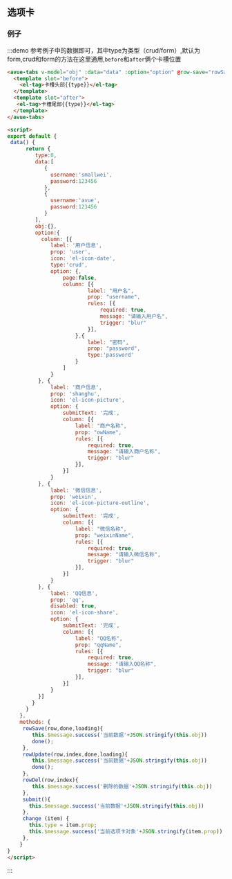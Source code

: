 <script>
export default {
 data() {
      return {
         type:0,
         obj:{},
         data:[
            {
              username:'smallwei',
              password:123456
            },
            {
              username:'avue',
              password:123456
            }
         ],
         option:{
           column: [{
              label: '用户信息',
              prop: 'user',
              icon: 'el-icon-date',
              type:'crud',
              option: {
                  page:false,
                  column: [{
                          label: "用户名",
                          prop: "username",
                          rules: [{
                              required: true,
                              message: "请输入用户名",
                              trigger: "blur"
                          }],
                      },{
                          label: "密码",
                          prop: "password",
                          type:'password'
                      }
                  ]
              }
          }, {
              label: '商户信息',
              prop: 'shanghu',
              icon: 'el-icon-picture',
              option: {
                  submitText: '完成',
                  column: [{
                      label: "商户名称",
                      prop: "owName",
                      rules: [{
                          required: true,
                          message: "请输入商户名称",
                          trigger: "blur"
                      }],
                  }]
              }
          }, {
              label: '微信信息',
              prop: 'weixin',
              icon: 'el-icon-picture-outline',
              option: {
                  submitText: '完成',
                  column: [{
                      label: "微信名称",
                      prop: "weixinName",
                      rules: [{
                          required: true,
                          message: "请输入微信名称",
                          trigger: "blur"
                      }],
                  }]
              }
          }, {
              label: 'QQ信息',
              prop: 'qq',
              disabled: true,
              icon: 'el-icon-share',
              option: {
                  submitText: '完成',
                  column: [{
                      label: "QQ名称",
                      prop: "qqName",
                      rules: [{
                          required: true,
                          message: "请输入QQ名称",
                          trigger: "blur"
                      }],
                  }]
              }
          }]
        }
      }
    },  
    methods: {
     rowSave(row,done,loading){
        this.$message.success('当前数据'+JSON.stringify(this.obj))
        done();
     },
     rowUpdate(row,index,done,loading){
        this.$message.success('当前数据'+JSON.stringify(this.obj))
        done();
     },
     rowDel(row,index){
        this.$message.success('删除的数据'+JSON.stringify(this.obj))
     },
     submit(){
       this.$message.success('当前数据'+JSON.stringify(this.obj))
     },
     change (item) {
       this.type = item.prop
       this.$message.success('当前选项卡对象'+JSON.stringify(item.prop))
     },
    }
}
</script>

<style>

</style>

## 选项卡


### 例子

:::demo 参考例子中的数据即可，其中type为类型（crud/form）,默认为form,crud和form的方法在这里通用,`before`和`after`俩个卡槽位置
```html
<avue-tabs v-model="obj" :data="data" :option="option" @row-save="rowSave" @row-update="rowUpdate" @row-del="rowDel" @submit="submit" @change="change">
  <template slot="before">
    <el-tag>卡槽头部{{type}}</el-tag>
  </template>
  <template slot="after">
   <el-tag>卡槽尾部{{type}}</el-tag>
  </template>
</avue-tabs>

<script>
export default {
 data() {
      return {
         type:0,
         data:[
            {
              username:'smallwei',
              password:123456
            },
            {
              username:'avue',
              password:123456
            }
         ],
         obj:{},
         option:{
           column: [{
              label: '用户信息',
              prop: 'user',
              icon: 'el-icon-date',
              type:'crud',
              option: {,
                  page:false,
                  column: [{
                          label: "用户名",
                          prop: "username",
                          rules: [{
                              required: true,
                              message: "请输入用户名",
                              trigger: "blur"
                          }],
                      },{
                          label: "密码",
                          prop: "password",
                          type:'password'
                      }
                  ]
              }
          }, {
              label: '商户信息',
              prop: 'shanghu',
              icon: 'el-icon-picture',
              option: {
                  submitText: '完成',
                  column: [{
                      label: "商户名称",
                      prop: "owName",
                      rules: [{
                          required: true,
                          message: "请输入商户名称",
                          trigger: "blur"
                      }],
                  }]
              }
          }, {
              label: '微信信息',
              prop: 'weixin',
              icon: 'el-icon-picture-outline',
              option: {
                  submitText: '完成',
                  column: [{
                      label: "微信名称",
                      prop: "weixinName",
                      rules: [{
                          required: true,
                          message: "请输入微信名称",
                          trigger: "blur"
                      }],
                  }]
              }
          }, {
              label: 'QQ信息',
              prop: 'qq',
              disabled: true,
              icon: 'el-icon-share',
              option: {
                  submitText: '完成',
                  column: [{
                      label: "QQ名称",
                      prop: "qqName",
                      rules: [{
                          required: true,
                          message: "请输入QQ名称",
                          trigger: "blur"
                      }],
                  }]
              }
          }]
        }
      }
    },  
    methods: {
     rowSave(row,done,loading){
        this.$message.success('当前数据'+JSON.stringify(this.obj))
        done();
     },
     rowUpdate(row,index,done,loading){
        this.$message.success('当前数据'+JSON.stringify(this.obj))
        done();
     },
     rowDel(row,index){
        this.$message.success('删除的数据'+JSON.stringify(this.obj))
     },
     submit(){
       this.$message.success('当前数据'+JSON.stringify(this.obj))
     },
     change (item) {
       this.type = item.prop;
       this.$message.success('当前选项卡对象'+JSON.stringify(item.prop))
     },
    }
}
</script>
```
:::


